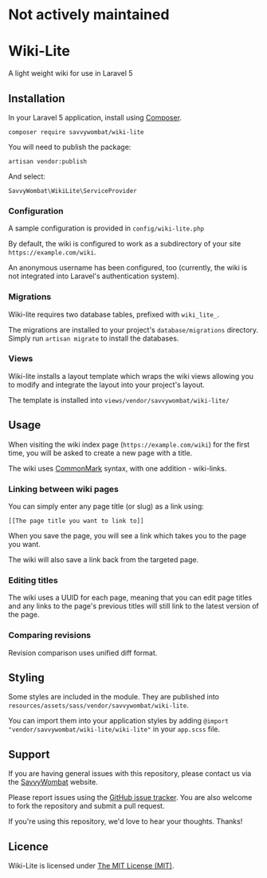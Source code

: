 # Not actively maintained

# Wiki-Lite

A light weight wiki for use in Laravel 5

## Installation

In your Laravel 5 application, install using [Composer](https://getcomposer.org/).

    composer require savvywombat/wiki-lite

You will need to publish the package:

    artisan vendor:publish

And select:

    SavvyWombat\WikiLite\ServiceProvider

### Configuration

A sample configuration is provided in `config/wiki-lite.php`

By default, the wiki is configured to work as a subdirectory of your site `https://example.com/wiki`.

An anonymous username has been configured, too (currently, the wiki is not integrated into Laravel's authentication system).

### Migrations

Wiki-lite requires two database tables, prefixed with `wiki_lite_`.

The migrations are installed to your project's `database/migrations` directory. Simply run `artisan migrate` to install the databases.

### Views

Wiki-lite installs a layout template which wraps the wiki views allowing you to modify and integrate the layout into your project's layout.

The template is installed into `views/vendor/savvywombat/wiki-lite/`

## Usage

When visiting the wiki index page (`https://example.com/wiki`) for the first time, you will be asked to create a new page with a title.

The wiki uses [CommonMark](https://github.com/commonmark/CommonMark) syntax, with one addition - wiki-links.

### Linking between wiki pages

You can simply enter any page title (or slug) as a link using:

    [[The page title you want to link to]]

When you save the page, you will see a link which takes you to the page you want.

The wiki will also save a link back from the targeted page.

### Editing titles

The wiki uses a UUID for each page, meaning that you can edit page titles and any links to the page's previous titles will still link to the latest version of the page.

### Comparing revisions

Revision comparison uses unified diff format.

## Styling

Some styles are included in the module. They are published into `resources/assets/sass/vendor/savvywombat/wiki-lite`.

You can import them into your application styles by adding `@import "vendor/savvywombat/wiki-lite/wiki-lite"` in your `app.scss` file. 

## Support

If you are having general issues with this repository, please contact us via
the [SavvyWombat](https://savvywombat.com.au/contact) website.

Please report issues using the [GitHub issue tracker](https://github.com/SavvyWombat/wiki-lite/issues). You are also welcome to fork the repository and submit a pull request.

If you're using this repository, we'd love to hear your thoughts. Thanks!

## Licence

Wiki-Lite is licensed under [The MIT License (MIT)](https://github.com/SavvyWombat/wiki-lite/blob/master/LICENSE).

